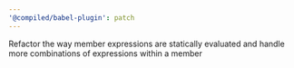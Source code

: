 ```yaml
---
'@compiled/babel-plugin': patch
---
```


Refactor the way member expressions are statically evaluated and handle more combinations of expressions within a member

